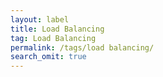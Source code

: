 ```yaml
---
layout: label
title: Load Balancing
tag: Load Balancing
permalink: /tags/load balancing/
search_omit: true
---
```

